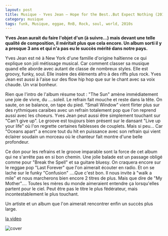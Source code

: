 ```yaml
---
layout: post
title: Musique - Yves Jean – Hope for the Best..But Expect Nothing (2013)
category: musique
tags: funk, Musique, eggae, RnB, Rock, soul, world, 2010s
---
```

**Yves Jean aurait du faire l'objet d'un (à suivre...) mais devant une telle qualité de composition, il méritait plus que cela encore. Un album sorti il y a presque 3 ans et qui n'a pas eu le succès mérité dans notre pays.**

Yves Jean est né à New York d'une famille d'origine haîtienne ce qui explique son joli métissage musical. Car comment classer sa musique quand elle aborde avec autant de classe de nombreux styles. Elle est groovy, funky, soul. Elle insère des éléments afro à des riffs plus rock. Yves Jean est aussi à l'aise sur des flow hip hop que sur le chant avec sa voix chaude. Un vrai bonheur.

Rien que l'intro de l'album résume tout : "The Sun" amène immédiatement une joie de vivre, du ....soleil. Le refrain fait mouche et reste dans la tête. On saute, on se balance, on tape du pied. "Small Window" vient flirter plus sur des rythmiques caraibes avec un refrain totalement pop que l'on reprend aussi avec les choeurs. Yves Jean peut aussi être simplement touchant sur "Can't give up". Le groove est toujours bien présent sur le dansant "Live up your life" où l'on regrette certaines faiblesses de couplets. Mais si peu... Car "Oceans apart" a encore tout du hit en puissance avec son refrain qui vient éclairer soudain un morceau où le chanteur fait montre d'une belle profondeur.

Ce don pour les refrains et le groove imparable sont la force de cet album qui ne s'arrête pas en si bon chemin. Une jolie balade est un passage obligé comme pour "Break the Spell" et sa guitare bluesy. On craquera encore sur le reggae pop "Last Forever" que l'on aimerait écouter en radio. Et on se lache sur le funky "Confusion" ....Que c'est bon. Il nous invite à "walk a mile" et nous marcherons bien encore 2 titres de plus. Mais que dire de "My Mother".... Toutes les mères du monde aimeraient entendre ça lorsqu'elles partent pour le ciel. Peut être pas le titre le plus fédérateur, mais incontestablement le plus touchant.

Un artiste et un album que l'on aimerait rencontrer enfin un succès plus large.

[la video](http://www.youtube.com/watch?v=GUz8_CgzgXw)

![cover](http://cheziceman.files.wordpress.com/2014/11/yvesjean.jpg)
